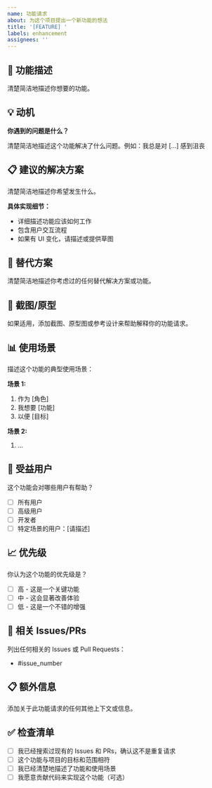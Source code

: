 ```yaml
---
name: 功能请求
about: 为这个项目提出一个新功能的想法
title: '[FEATURE] '
labels: enhancement
assignees: ''
---
```


## 🚀 功能描述

清楚简洁地描述你想要的功能。

## 💡 动机

**你遇到的问题是什么？**

清楚简洁地描述这个功能解决了什么问题。例如：我总是对 [...] 感到沮丧

## 📋 建议的解决方案

清楚简洁地描述你希望发生什么。

**具体实现细节：**
- 详细描述功能应该如何工作
- 包含用户交互流程
- 如果有 UI 变化，请描述或提供草图

## 🔄 替代方案

清楚简洁地描述你考虑过的任何替代解决方案或功能。

## 📸 截图/原型

如果适用，添加截图、原型图或参考设计来帮助解释你的功能请求。

## 📊 使用场景

描述这个功能的典型使用场景：

**场景 1:**
1. 作为 [角色]
2. 我想要 [功能]
3. 以便 [目标]

**场景 2:**
1. ...

## 🎯 受益用户

这个功能会对哪些用户有帮助？
- [ ] 所有用户
- [ ] 高级用户
- [ ] 开发者
- [ ] 特定场景的用户：[请描述]

## 📈 优先级

你认为这个功能的优先级是？
- [ ] 高 - 这是一个关键功能
- [ ] 中 - 这会显著改善体验
- [ ] 低 - 这是一个不错的增强

## 🔗 相关 Issues/PRs

列出任何相关的 Issues 或 Pull Requests：
- #issue_number

## 📋 额外信息

添加关于此功能请求的任何其他上下文或信息。

## ✅ 检查清单

- [ ] 我已经搜索过现有的 Issues 和 PRs，确认这不是重复请求
- [ ] 这个功能与项目的目标和范围相符
- [ ] 我已经清楚地描述了功能和使用场景
- [ ] 我愿意贡献代码来实现这个功能（可选）